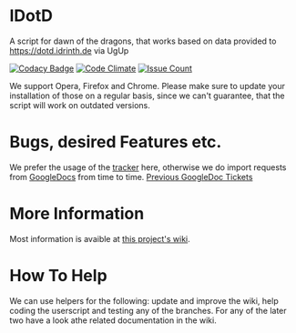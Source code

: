 # IDotD
A script for dawn of the dragons, that works based on data provided to https://dotd.idrinth.de via UgUp

[![Codacy Badge](https://api.codacy.com/project/badge/Grade/e80204911a734a56a471ab9b9ac649db)](https://www.codacy.com/app/eldrim/IDotD?utm_source=github.com&amp;utm_medium=referral&amp;utm_content=Idrinth/IDotD&amp;utm_campaign=Badge_Grade)
[![Code Climate](https://codeclimate.com/github/Idrinth/IDotD/badges/gpa.svg)](https://codeclimate.com/github/Idrinth/IDotD)
[![Issue Count](https://codeclimate.com/github/Idrinth/IDotD/badges/issue_count.svg)](https://codeclimate.com/github/Idrinth/IDotD)

We support Opera, Firefox and Chrome. Please make sure to update your installation of those on a regular basis, since we can't guarantee, that the script will work on outdated versions.

# Bugs, desired Features etc.

We prefer the usage of the [tracker](https://github.com/Idrinth/IDotD/issues) here, otherwise we do import requests from [GoogleDocs](https://docs.google.com/document/d/1ozOWQuAEKCNnt2cwQ4SZtkpYM_pvrl8Bnj0e_O1KKWs/edit) from time to time.
[Previous GoogleDoc Tickets](https://github.com/Idrinth/IDotD/issues?utf8=%E2%9C%93&q=is%3Aissue%20label%3A%22Source%20GoogleDocs%22%20)

# More Information

Most information is avaible at [this project's wiki](https://github.com/Idrinth/IDotD/wiki).

# How To Help

We can use helpers for the following: update and improve the wiki, help coding the userscript and testing any of the branches. For any of the later two have a look athe related documentation in the wiki.